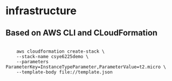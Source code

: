 # infrastructure

## Based on AWS CLI and CLoudFormation 

```shell

    aws cloudformation create-stack \
    --stack-name csye6225demo \
    --parameters ParameterKey=InstanceTypeParameter,ParameterValue=t2.micro \
    --template-body file://template.json
```